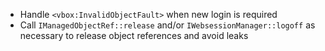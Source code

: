 * Handle `<vbox:InvalidObjectFault>` when new login is required
* Call `IManagedObjectRef::release` and/or `IWebsessionManager::logoff` as necessary to release object references and avoid leaks
